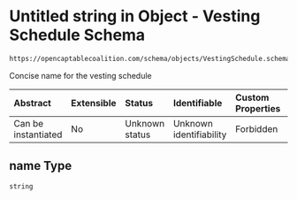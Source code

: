 # Untitled string in Object - Vesting Schedule Schema

```txt
https://opencaptablecoalition.com/schema/objects/VestingSchedule.schema.json#/properties/name
```

Concise name for the vesting schedule

| Abstract            | Extensible | Status         | Identifiable            | Custom Properties | Additional Properties | Access Restrictions | Defined In                                                                                              |
| :------------------ | :--------- | :------------- | :---------------------- | :---------------- | :-------------------- | :------------------ | :------------------------------------------------------------------------------------------------------ |
| Can be instantiated | No         | Unknown status | Unknown identifiability | Forbidden         | Allowed               | none                | [VestingSchedule.schema.json*](../../schema/objects/VestingSchedule.schema.json "open original schema") |

## name Type

`string`

